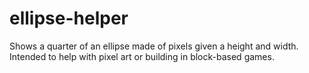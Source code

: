 # ellipse-helper
Shows a quarter of an ellipse made of pixels given a height and width. Intended to help with pixel art or building in block-based games.
